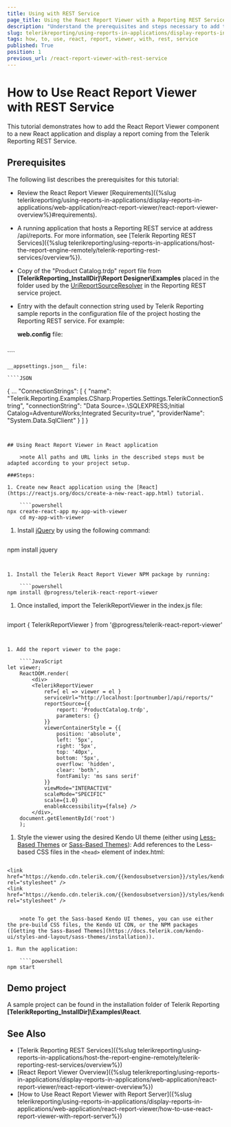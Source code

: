 ```yaml
---
title: Using with REST Service
page_title: Using the React Report Viewer with a Reporting REST Service 
description: "Understand the prerequisites and steps necessary to add the React Report Viewer component to a new React application. Learn how to display a report coming from a Telerik Reporting REST Service."
slug: telerikreporting/using-reports-in-applications/display-reports-in-applications/web-application/react-report-viewer/how-to-use-react-report-viewer-with-rest-service
tags: how, to, use, react, report, viewer, with, rest, service
published: True
position: 1
previous_url: /react-report-viewer-with-rest-service
---
```


# How to Use React Report Viewer with REST Service

This tutorial demonstrates how to add the React Report Viewer component to a new React application and display a report coming from the Telerik Reporting REST Service.

## Prerequisites

The following list describes the prerequisites for this tutorial:

* Review the React Report Viewer [Requirements]({%slug telerikreporting/using-reports-in-applications/display-reports-in-applications/web-application/react-report-viewer/react-report-viewer-overview%}#requirements).
* A running application that hosts a Reporting REST service at address /api/reports. For more information, see [Telerik Reporting REST Services]({%slug telerikreporting/using-reports-in-applications/host-the-report-engine-remotely/telerik-reporting-rest-services/overview%}).
* Copy of the "Product Catalog.trdp" report file from __[TelerikReporting_InstallDir]\Report Designer\Examples__ placed in the folder used by the [UriReportSourceResolver](/api/Telerik.Reporting.Services.UriReportSourceResolver) in the Reporting REST service project.
* Entry with the default connection string used by Telerik Reporting sample reports in the configuration file of the project hosting the Reporting REST service. For example:

	__web.config__ file:

	````XML
<connectionStrings>
		<add name="Telerik.Reporting.Examples.CSharp.Properties.Settings.TelerikConnectionString"
					connectionString="Data Source=(local);Initial Catalog=AdventureWorks;Integrated Security=SSPI"
					providerName="System.Data.SqlClient" />
	</connectionStrings>
````

	__appsettings.json__ file:

	````JSON
{
		...
		"ConnectionStrings": [
			{
				"name": "Telerik.Reporting.Examples.CSharp.Properties.Settings.TelerikConnectionString",
				"connectionString": "Data Source=.\\SQLEXPRESS;Initial Catalog=AdventureWorks;Integrated Security=true",
				"providerName": "System.Data.SqlClient"
			}
		]
	}
````


## Using React Report Viewer in React application

	>note All paths and URL links in the described steps must be adapted according to your project setup.

###Steps:

1. Create new React application using the [React](https://reactjs.org/docs/create-a-new-react-app.html) tutorial.

	````powershell
npx create-react-app my-app-with-viewer
	cd my-app-with-viewer
````


1. Install [jQuery](https://www.npmjs.com/package/jquery) by using the following command:

	````powershell
npm install jquery
````


1. Install the Telerik React Report Viewer NPM package by running:

	````powershell
npm install @progress/telerik-react-report-viewer
````


1. Once installed, import the TelerikReportViewer in the index.js file:

	````JavaScript
import { TelerikReportViewer } from '@progress/telerik-react-report-viewer'
````


1. Add the report viewer to the page:

	````JavaScript
let viewer;
	ReactDOM.render(
		<div>
		<TelerikReportViewer
			ref={ el => viewer = el }
			serviceUrl="http://localhost:[portnumber]/api/reports/"
			reportSource={{
				report: 'ProductCatalog.trdp',
				parameters: {}
			}}
			viewerContainerStyle = {{
				position: 'absolute',
				left: '5px',
				right: '5px',
				top: '40px',
				bottom: '5px',
				overflow: 'hidden',
				clear: 'both',
				fontFamily: 'ms sans serif'
			}}
			viewMode="INTERACTIVE"
			scaleMode="SPECIFIC"
			scale={1.0}
			enableAccessibility={false} />
		</div>,
	document.getElementById('root')
	);
````


1. Style the viewer using the desired Kendo UI theme (еither using [Less-Based Themes](https://docs.telerik.com/kendo-ui/styles-and-layout/less-themes/overview) or [Sass-Based Themes](https://docs.telerik.com/kendo-ui/styles-and-layout/sass-themes/overview)): Add references to the Less-based CSS files in the `<head>` element of index.html:

	````HTML
<!-- The required Less-based styles -->
	<link href="https://kendo.cdn.telerik.com/{{kendosubsetversion}}/styles/kendo.common.min.css" rel="stylesheet" />
	<link href="https://kendo.cdn.telerik.com/{{kendosubsetversion}}/styles/kendo.blueopal.min.css" rel="stylesheet" />
````

	>note To get the Sass-based Kendo UI themes, you can use either the pre-build CSS files, the Kendo UI CDN, or the NPM packages ([Getting the Sass-Based Themes](https://docs.telerik.com/kendo-ui/styles-and-layout/sass-themes/installation)).

1. Run the application:

	````powershell
npm start
````


## Demo project

A sample project can be found in the installation folder of Telerik Reporting __[TelerikReporting_InstallDir]\Examples\React__.

## See Also

* [Telerik Reporting REST Services]({%slug telerikreporting/using-reports-in-applications/host-the-report-engine-remotely/telerik-reporting-rest-services/overview%})
* [React Report Viewer Overview]({%slug telerikreporting/using-reports-in-applications/display-reports-in-applications/web-application/react-report-viewer/react-report-viewer-overview%})
* [How to Use React Report Viewer with Report Server]({%slug telerikreporting/using-reports-in-applications/display-reports-in-applications/web-application/react-report-viewer/how-to-use-react-report-viewer-with-report-server%})
